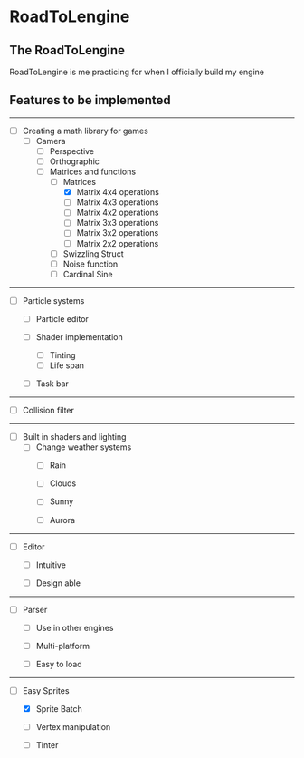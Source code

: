 # RoadToLengine
## The RoadToLengine
  RoadToLengine is me practicing for when I officially build my engine

## Features to be implemented
---


- [ ] Creating a math library for games 
    - [ ] Camera
        - [ ] Perspective
        - [ ] Orthographic
      - [ ] Matrices and functions
        - [ ] Matrices
          - [x] Matrix 4x4 operations
          - [ ] Matrix 4x3 operations
          - [ ] Matrix 4x2 operations
          - [ ] Matrix 3x3 operations
          - [ ] Matrix 3x2 operations
          - [ ] Matrix 2x2 operations
        - [ ] Swizzling Struct
        - [ ] Noise function
        - [ ] Cardinal Sine
        
---       
 
 
 - [ ] Particle systems
    - [ ] Particle editor
    - [ ] Shader implementation
      - [ ] Tinting
      - [ ] Life span
    - [ ] Task bar
    
    
---   


 - [ ] Collision filter
 
 
---


 - [ ] Built in shaders and lighting 
    - [ ] Change weather systems
      - [ ] Rain
      - [ ] Clouds
      - [ ] Sunny
      - [ ] Aurora
      
      
---      


 - [ ] Editor 
    - [ ] Intuitive
    - [ ] Design able
    
    
---    


 - [ ] Parser 
    - [ ] Use in other engines
    - [ ] Multi-platform
    - [ ] Easy to load
    
    
---    


 - [ ] Easy Sprites
    - [x] Sprite Batch
    - [ ] Vertex manipulation
    - [ ] Tinter

